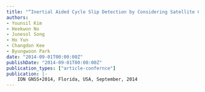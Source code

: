 ```yaml
---
title: "“Inertial Aided Cycle Slip Detection by Considering Satellite Geometry for Land Vehicle”"
authors:
- Younsil Kim
- Heekwon No
- Junesol Song
- Ho Yun
- Changdon Kee
- Byungwoon Park
date: "2014-09-01T00:00:00Z"
publishDate: "2014-09-01T00:00:00Z"
publication_types: ["article-confernce"]
publication: |-
    ION GNSS+2014, Florida, USA, September, 2014
---
```

